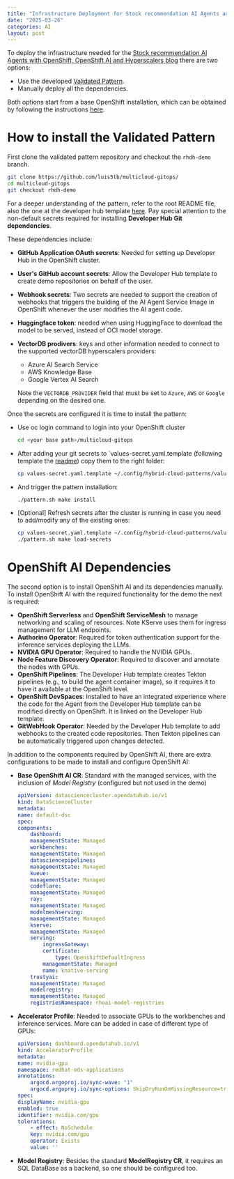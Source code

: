 ```yaml
---
title: "Infrastructure Deployment for Stock recommendation AI Agents and Hyperscalers"
date: "2025-03-26"
categories: AI
layout: post
---
```


To deploy the infrastructure needed for the [Stock recommendation AI Agents with OpenShift, OpenShift AI and Hyperscalers blog](../26/stock-ai-agents) there are two options:
- Use the developed [Validated Pattern](https://github.com/luis5tb/multicloud-gitops/tree/rhdh-demo).
- Manually deploy all the dependencies.

Both options start from a base OpenShift installation, which can be obtained by following the instructions [here](https://console.redhat.com/OpenShift/install/aws/installer-provisioned).


# How to install the Validated Pattern

First clone the validated pattern repository and checkout the `rhdh-demo` branch.

```bash
git clone https://github.com/luis5tb/multicloud-gitops/
cd multicloud-gitops
git checkout rhdh-demo 
```

For a deeper understanding of the pattern, refer to the root README file, also the one at the developer hub template [here](https://github.com/luis5tb/developerhub-agentic-demo). Pay special attention to the non-default secrets required for installing **Developer Hub Git dependencies**.

These dependencies include:
- **GitHub Application OAuth secrets**: Needed for setting up Developer Hub in the OpenShift cluster.
- **User's GitHub account secrets**: Allow the Developer Hub template to create demo repositories on behalf of the user.
- **Webhook secrets**: Two secrets are needed to support the creation of webhooks that triggers the building of the AI Agent Service Image in OpenShift whenever the user modifies the AI agent code.
- **Huggingface token**: needed when using HuggingFace to download the model to be served, instead of OCI model storage.
- **VectorDB prodivers**: keys and other information needed to connect to the supported vectorDB hyperscalers providers:

  - Azure AI Search Service
  - AWS Knowledge Base
  - Google Vertex AI Search
  
  Note the `VECTORDB_PROVIDER` field that must be set to `Azure`, `AWS` or `Google` depending on the desired one.

Once the secrets are configured it is time to install the pattern:

- Use oc login command to login into your OpenShift cluster
  ```bash
  cd <your base path>/multicloud-gitops
  ```

- After adding your git secrets to `values-secret.yaml.template (following template the [readme](https://github.com/luis5tb/developerhub-agentic-demo)) copy them to the right folder:
  ```bash
  cp values-secret.yaml.template ~/.config/hybrid-cloud-patterns/values-secret-multicloud-gitops.yaml
  ```

- And trigger the pattern installation:
  ```bash
  ./pattern.sh make install
  ```

- [Optional] Refresh secrets after the cluster is running in case you need to add/modify any of the existing ones:
  ```bash
  cp values-secret.yaml.template ~/.config/hybrid-cloud-patterns/values-secret-multicloud-gitops.yaml
  ./pattern.sh make load-secrets
  ```

# OpenShift AI Dependencies

The second option is to install OpenShift AI and its dependencies manually. To install OpenShift AI with the required functionality for the demo the next is required:

- **OpenShift Serverless** and **OpenShift ServiceMesh** to manage networking and scaling of resources. Note KServe uses them for ingress management for LLM endpoints.
- **Authorino Operator**: Required for token authentication support for the inference services deploying the LLMs.
- **NVIDIA GPU Operator**: Required to handle the NVIDIA GPUs.
- **Node Feature Discovery Operator**: Required to discover and annotate the nodes with GPUs.
- **OpenShift Pipelines**: The Developer Hub template creates Tekton pipelines (e.g., to build the agent container image), so it requires it to have it available at the OpenShift level.
- **OpenShift DevSpaces**: Installed to have an integrated experience where the code for the Agent from the Developer Hub template can be modified directly on OpenShift. It is linked on the Developer Hub template.
- **GitWebHook Operator**: Needed by the Developer Hub template to add webhooks to the created code repositories. Then Tekton pipelines can be automatically triggered upon changes detected.

In addition to the components required by OpenShift AI, there are extra configurations to be made to install and configure  OpenShift AI:
- **Base OpenShift AI CR**: Standard with the managed services, with the inclusion of *Model Registry* (configured but not used in the demo)
    ```yaml
    apiVersion: datasciencecluster.opendatahub.io/v1
    kind: DataScienceCluster
    metadata:
    name: default-dsc
    spec:
    components:
        dashboard:
        managementState: Managed
        workbenches:
        managementState: Managed
        datasciencepipelines:
        managementState: Managed
        kueue:
        managementState: Managed
        codeflare:
        managementState: Managed
        ray:
        managementState: Managed
        modelmeshserving:
        managementState: Managed
        kserve:
        managementState: Managed
        serving:
            ingressGateway:
            certificate:
                type: OpenshiftDefaultIngress
            managementState: Managed
            name: knative-serving
        trustyai:
        managementState: Managed
        modelregistry:
        managementState: Managed
        registriesNamespace: rhoai-model-registries
    ```

- **Accelerator Profile**: Needed to associate GPUs to the workbenches and inference services. More can be added in case of different type of GPUs:
    ```yaml
    apiVersion: dashboard.opendatahub.io/v1
    kind: AcceleratorProfile
    metadata:
    name: nvidia-gpu
    namespace: redhat-ods-applications
    annotations:
        argocd.argoproj.io/sync-wave: "1"
        argocd.argoproj.io/sync-options: SkipDryRunOnMissingResource=true
    spec:
    displayName: nvidia-gpu
    enabled: true
    identifier: nvidia.com/gpu
    tolerations:
        - effect: NoSchedule
        key: nvidia.com/gpu
        operator: Exists
        value: ''
    ```

- **Model Registry**: Besides the standard **ModelRegistry CR**, it requires an SQL DataBase as a backend, so one should be configured too.
